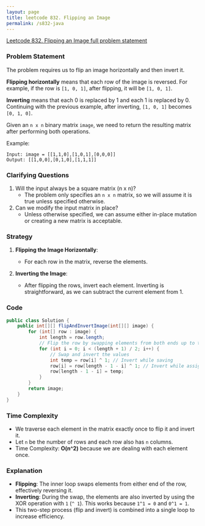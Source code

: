 ```yaml
---
layout: page
title: leetcode 832. Flipping an Image
permalink: /s832-java
---
```

[Leetcode 832. Flipping an Image full problem statement](https://algoadvance.github.io/algoadvance/l832)
### Problem Statement

The problem requires us to flip an image horizontally and then invert it.

**Flipping horizontally** means that each row of the image is reversed. For example, if the row is `[1, 0, 1]`, after flipping, it will be `[1, 0, 1]`.

**Inverting** means that each 0 is replaced by 1 and each 1 is replaced by 0. Continuing with the previous example, after inverting, `[1, 0, 1]` becomes `[0, 1, 0]`.

Given an `n x n` binary matrix `image`, we need to return the resulting matrix after performing both operations.

Example:
```
Input: image = [[1,1,0],[1,0,1],[0,0,0]]
Output: [[1,0,0],[0,1,0],[1,1,1]]
```

### Clarifying Questions

1. Will the input always be a square matrix (n x n)?
   - The problem only specifies an `n x n` matrix, so we will assume it is true unless specified otherwise.
2. Can we modify the input matrix in place?
   - Unless otherwise specified, we can assume either in-place mutation or creating a new matrix is acceptable.

### Strategy

1. **Flipping the Image Horizontally**:
    - For each row in the matrix, reverse the elements.
  
2. **Inverting the Image**:
    - After flipping the rows, invert each element. Inverting is straightforward, as we can subtract the current element from 1.

### Code

```java
public class Solution {
    public int[][] flipAndInvertImage(int[][] image) {
        for (int[] row : image) {
            int length = row.length;
            // Flip the row by swapping elements from both ends up to the middle
            for (int i = 0; i < (length + 1) / 2; i++) {
                // Swap and invert the values
                int temp = row[i] ^ 1; // Invert while saving
                row[i] = row[length - 1 - i] ^ 1; // Invert while assigning
                row[length - 1 - i] = temp;
            }
        }
        return image;
    }
}
```

### Time Complexity

- We traverse each element in the matrix exactly once to flip it and invert it.
- Let `n` be the number of rows and each row also has `n` columns.
- Time Complexity: **O(n^2)** because we are dealing with each element once.

### Explanation

- **Flipping**: The inner loop swaps elements from either end of the row, effectively reversing it.
- **Inverting**: During the swap, the elements are also inverted by using the XOR operation with `1` (`^ 1`). This works because `1^1 = 0` and `0^1 = 1`.
- This two-step process (flip and invert) is combined into a single loop to increase efficiency.